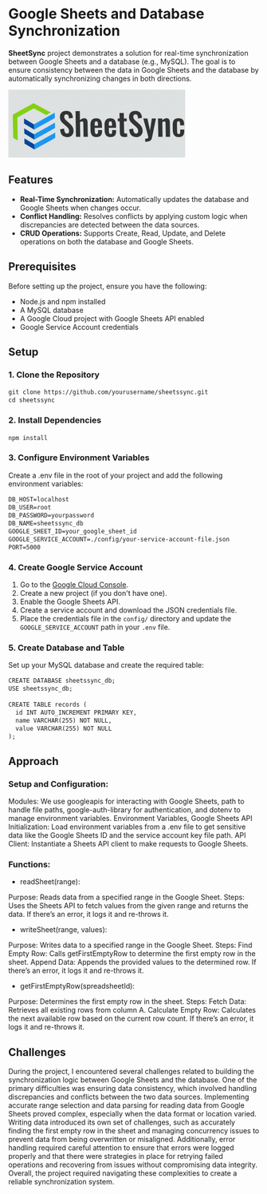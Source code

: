 # Google Sheets and Database Synchronization

**SheetSync** project demonstrates a solution for real-time synchronization between Google Sheets and a database (e.g., MySQL). The goal is to ensure consistency between the data in Google Sheets and the database by automatically synchronizing changes in both directions.

![SheetsSync](logo-sheetssync.png)

## Features

- **Real-Time Synchronization:** Automatically updates the database and Google Sheets when changes occur.
- **Conflict Handling:** Resolves conflicts by applying custom logic when discrepancies are detected between the data sources.
- **CRUD Operations:** Supports Create, Read, Update, and Delete operations on both the database and Google Sheets.

## Prerequisites

Before setting up the project, ensure you have the following:

- Node.js and npm installed
- A MySQL database
- A Google Cloud project with Google Sheets API enabled
- Google Service Account credentials

## Setup

### 1. Clone the Repository

```
git clone https://github.com/yourusername/sheetssync.git
cd sheetssync
```

### 2. Install Dependencies
```
npm install
```

### 3. Configure Environment Variables
Create a .env file in the root of your project and add the following environment variables:

```
DB_HOST=localhost       
DB_USER=root
DB_PASSWORD=yourpassword
DB_NAME=sheetssync_db
GOOGLE_SHEET_ID=your_google_sheet_id
GOOGLE_SERVICE_ACCOUNT=./config/your-service-account-file.json
PORT=5000
```

### 4. Create Google Service Account

1. Go to the [Google Cloud Console](https://console.cloud.google.com/).
2. Create a new project (if you don't have one).
3. Enable the Google Sheets API.
4. Create a service account and download the JSON credentials file.
5. Place the credentials file in the `config/` directory and update the `GOOGLE_SERVICE_ACCOUNT` path in your `.env` file.

### 5. Create Database and Table

Set up your MySQL database and create the required table:

```
CREATE DATABASE sheetssync_db;
USE sheetssync_db;

CREATE TABLE records (
  id INT AUTO_INCREMENT PRIMARY KEY,
  name VARCHAR(255) NOT NULL,
  value VARCHAR(255) NOT NULL
);
```


## Approach
### Setup and Configuration:

Modules: We use googleapis for interacting with Google Sheets, path to handle file paths, google-auth-library for authentication, and dotenv to manage environment variables.
Environment Variables, Google Sheets API Initialization: Load environment variables from a .env file to get sensitive data like the Google Sheets ID and the service account key file path.
API Client: Instantiate a Sheets API client to make requests to Google Sheets.


### Functions:

- readSheet(range):

Purpose: Reads data from a specified range in the Google Sheet.
Steps: Uses the Sheets API to fetch values from the given range and returns the data. If there’s an error, it logs it and re-throws it.

- writeSheet(range, values):

Purpose: Writes data to a specified range in the Google Sheet.
Steps: Find Empty Row: Calls getFirstEmptyRow to determine the first empty row in the sheet.
Append Data: Appends the provided values to the determined row. If there’s an error, it logs it and re-throws it.

- getFirstEmptyRow(spreadsheetId):

Purpose: Determines the first empty row in the sheet.
Steps: Fetch Data: Retrieves all existing rows from column A.
Calculate Empty Row: Calculates the next available row based on the current row count. If there’s an error, it logs it and re-throws it.

## Challenges

During the project, I encountered several challenges related to building the synchronization logic between Google Sheets and the database. One of the primary difficulties was ensuring data consistency, which involved handling discrepancies and conflicts between the two data sources. Implementing accurate range selection and data parsing for reading data from Google Sheets proved complex, especially when the data format or location varied. Writing data introduced its own set of challenges, such as accurately finding the first empty row in the sheet and managing concurrency issues to prevent data from being overwritten or misaligned. Additionally, error handling required careful attention to ensure that errors were logged properly and that there were strategies in place for retrying failed operations and recovering from issues without compromising data integrity. Overall, the project required navigating these complexities to create a reliable synchronization system.
